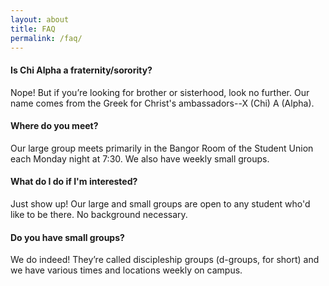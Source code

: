 ```yaml
---
layout: about
title: FAQ
permalink: /faq/
---
```


#### Is Chi Alpha a fraternity/sorority?

Nope! But if you’re looking for brother or sisterhood, look no further. Our name comes from the Greek for Christ's ambassadors--X (Chi) A (Alpha).

#### Where do you meet?

Our large group meets primarily in the Bangor Room of the Student Union each Monday night at 7:30. We also have weekly small groups.

#### What do I do if I'm interested?

Just show up! Our large and small groups are open to any student who'd like to be there. No background necessary.

#### Do you have small groups?

We do indeed! They’re called discipleship groups (d-groups, for short) and we have various times and locations weekly on campus.
